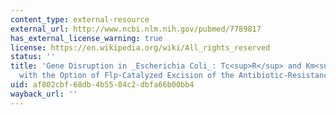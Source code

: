 ```yaml
---
content_type: external-resource
external_url: http://www.ncbi.nlm.nih.gov/pubmed/7789817
has_external_license_warning: true
license: https://en.wikipedia.org/wiki/All_rights_reserved
status: ''
title: 'Gene Disruption in _Escherichia Coli_: Tc<sup>R</sup> and Km<sup>R</sup> Cassettes
  with the Option of Flp-Catalyzed Excision of the Antibiotic-Resistance Determinant'
uid: af802cbf-68db-4b55-84c2-dbfa66b00bb4
wayback_url: ''
---
```

